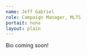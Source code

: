 ```yaml
---
name: Jeff Gabriel
role: Campaign Manager, MLTS
portait: none
layout: plain
---
```


Bio coming soon!
